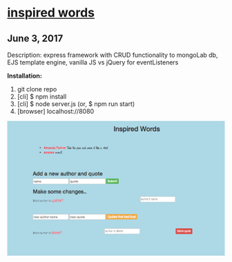 # [inspired words](https://inspiredwords.herokuapp.com/)
## June 3, 2017
Description:
  express framework with CRUD functionality to mongoLab db,
  EJS template engine, vanilla JS vs jQuery for eventListeners

**Installation:**
1. git clone repo
2. [cli] $ npm install
3. [cli] $ node server.js (or, $ npm run start)
4. [browser] localhost://8080


![inspired_words](./inspired_words.png?raw=true "inspired words")